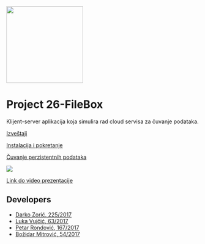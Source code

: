 <img src="https://gitlab.com/matf-bg-ac-rs/course-rs/projects-2020-2021/26-filebox/-/raw/master/client/resources/images/FileBox_1.png" width="200" height="200">

# Project 26-FileBox

Klijent-server aplikacija koja simulira rad cloud servisa za čuvanje podataka.

[Izveštaji](https://gitlab.com/matf-bg-ac-rs/course-rs/projects-2020-2021/26-filebox/-/wikis/Izve%C5%A1taji)

[Instalacija i pokretanje](https://gitlab.com/matf-bg-ac-rs/course-rs/projects-2020-2021/26-filebox/-/wikis/Instalacija-i-pokretanje)

[Čuvanje perzistentnih podataka](https://gitlab.com/matf-bg-ac-rs/course-rs/projects-2020-2021/26-filebox/-/wikis/%C4%8Cuvanje-perzistentnih-podataka)

![](https://gitlab.com/matf-bg-ac-rs/course-rs/projects-2020-2021/26-filebox/-/wikis/uploads/1ae2a8aa64babac878adf7e31f589a21/fileBox.png)

[Link do video prezentacije](https://www.youtube.com/watch?v=z3Ckzl-w6WI)



## Developers

- [Darko Zorić, 225/2017](https://gitlab.com/HyperGemini)
- [Luka Vujčić, 63/2017](https://gitlab.com/LukaVujcic)
- [Petar Rondović, 167/2017](https://gitlab.com/mi17167)
- [Božidar Mitrović, 54/2017](https://gitlab.com/wade_wilson)


